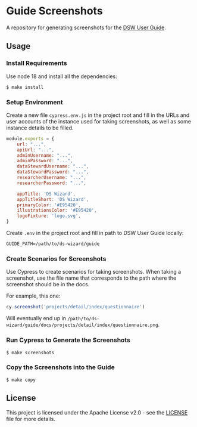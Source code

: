 # Guide Screenshots

A repository for generating screenshots for the [DSW User Guide](https://github.com/ds-wizard/guide/tree/develop).

## Usage

### Install Requirements

Use node 18 and install all the dependencies:

```
$ make install
```

### Setup Environment

Create a new file `cypress.env.js` in the project root and fill in the URLs and user accounts of the instance used for taking screenshots, as well as some instance details to be filled.

```js
module.exports = {
    url: "...",
    apiUrl: "...",
    adminUsername: "...",
    adminPassword: "...",
    dataStewardUsername: "...",
    dataStewardPassword: "...",
    researcherUsername: "...",
    researcherPassword: "...",

    appTitle: 'DS Wizard',
    appTitleShort: 'DS Wizard',
    primaryColor: '#E95420',
    illustrationsColor: '#E95420',
    logoFixture: 'logo.svg',
}
```

Create `.env` in the project root and fill in path to DSW User Guide locally:

```
GUIDE_PATH=/path/to/ds-wizard/guide
```

### Create Scenarios for Screenshots

Use Cypress to create scenarios for taking screenshots. When taking a screenshot, use the file name that corresponds to the path where the screenshot should be in the docs.

For example, this one:

```js
cy.screenshot('projects/detail/index/questionnaire')
```

 Will eventually end up in `/path/to/ds-wizard/guide/docs/projects/detail/index/questionnaire.png`.

 ### Run Cypress to Generate the Screenshots

 ```
 $ make screenshots
 ```

 ### Copy the Screenshots into the Guide

 ```
 $ make copy
 ```

 ## License

This project is licensed under the Apache License v2.0 - see the
[LICENSE](LICENSE) file for more details.
